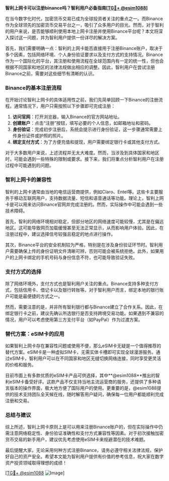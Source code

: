 **智利上网卡可以注册binance吗？智利用户必备指南[[TG💪+ @esim1088](https://t.me/s/esim1088)]**

在当今数字化时代，加密货币交易已成为全球投资者关注的重点之一。而Binance作为全球领先的加密货币交易平台之一，吸引了众多用户的目光。然而，对于智利的用户来说，是否能够顺利使用本地上网卡注册并使用Binance平台呢？本文将深入探讨这一问题，并为智利用户提供一份详尽的解决方案。

首先，我们需要明确一点：智利的上网卡能否直接用于注册Binance账户，取决于多个因素，包括网络环境、个人身份验证要求以及支付方式的支持情况。Binance作为一个国际化的平台，其注册和使用流程在全球范围内有一定的统一性，但也会根据不同国家和地区的法律法规做出相应的调整。因此，智利用户在尝试注册Binance之前，需要对这些细节有清晰的认识。

### Binance的基本注册流程

在开始讨论智利上网卡的具体适用性之前，我们先简单回顾一下Binance的注册流程。通常情况下，用户只需按照以下步骤即可完成注册：

1. **访问官网**：打开浏览器，输入Binance的官方网站地址。
2. **创建账户**：点击“注册”按钮，填写必要的个人信息，如邮箱地址和密码。
3. **身份验证**：完成初步注册后，系统会提示进行身份验证，这一步骤通常需要上传身份证件或护照的照片。
4. **绑定支付方式**：为了方便充值和提现，用户需要绑定银行卡或其他支付方式。

对于大多数用户来说，上述流程并无太大难度。然而，当涉及到具体国家和地区时，可能会遇到一些特殊的限制或要求。接下来，我们将重点分析智利用户在注册过程中可能遇到的问题。

### 智利上网卡的兼容性

智利的上网卡通常由当地的电信运营商提供，例如Claro、Entel等。这些卡主要服务于移动互联网用户，支持数据流量、短信和语音通话等功能。理论上，智利上网卡是可以用来访问Binance官网并完成注册的。然而，实际操作中可能会遇到一些技术障碍。

首先，智利的网络环境相对稳定，但部分地区的网络速度可能较慢，尤其是在偏远地区。这可能导致网页加载缓慢甚至无法正常显示，从而影响用户体验。因此，在注册过程中，建议选择信号较强且稳定的地点进行操作。

其次，Binance平台的安全机制较为严格，特别是在涉及身份验证环节时。智利用户需要确保上传的身份证明文件清晰可辨，否则可能会被系统拒绝。此外，如果用户的上网卡绑定的手机号码与身份信息不符，也可能导致验证失败。

### 支付方式的选择

除了网络环境外，支付方式也是智利用户关注的重点。Binance支持多种支付方式，包括信用卡、借记卡以及银行转账等。对于智利用户而言，绑定本地的银行账户可能是最便捷的方式之一。

然而，需要注意的是，并非所有智利银行都与Binance建立了合作关系。因此，在绑定银行卡之前，建议先确认所选银行是否支持跨境交易功能。如果遇到不兼容的情况，用户可以考虑使用第三方支付平台（如PayPal）作为过渡方案。

### 替代方案：eSIM卡的应用

如果智利上网卡存在兼容性问题或使用不便，那么eSIM卡无疑是一个值得推荐的替代方案。eSIM卡是一种虚拟SIM卡，无需实体卡槽即可实现全球漫游服务。通过eSIM卡，智利用户可以在不同国家和地区无缝切换网络连接，同时享受更灵活的价格和服务。

目前市面上有多款优质的eSIM卡产品可供选择，其中**@esim1088**推出的智利eSIM卡备受好评。这款产品不仅支持当地主流运营商的服务，还提供了多种语言版本的操作界面，极大地方便了国际用户的使用。更重要的是，@esim1088提供的技术支持团队全天候在线，随时解答用户疑问，确保每一位用户都能顺利完成注册和交易。

### 总结与建议

综上所述，智利上网卡原则上是可以用来注册Binance账户的，但在实际操作中仍需注意网络稳定性、身份验证准确性和支付方式兼容性等因素。对于初次接触加密货币交易的新手用户，建议优先考虑使用eSIM卡来规避潜在的技术难题。

最后提醒大家，无论采用何种方式注册Binance，请务必遵守相关法律法规，保护好自己的资产安全。希望本文能为智利用户提供有价值的参考信息，祝大家在数字资产投资领域取得理想的成绩！

[[TG💪+ @esim1088](https://t.me/s/esim1088) ![Image](https://i.postimg.cc/4NQfJmqS/Snipaste-2025-05-13-00-14-12.png)]